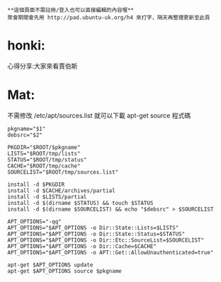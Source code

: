 



    **這個頁面不需註冊/登入也可以直接編輯的內容喔**
    聚會期間會先用 http://pad.ubuntu-uk.org/h4 來打字，隔天再整理更新至此頁




# honki:


心得分享:大家來看賈伯斯


# Mat:


不需修改 /etc/apt/sources.list 就可以下載  apt-get source  程式碼


    pkgname="$1"                                                                                        
    debsrc="$2"
    
    PKGDIR="$ROOT/$pkgname"
    LISTS="$ROOT/tmp/lists"
    STATUS="$ROOT/tmp/status"
    CACHE="$ROOT/tmp/cache"
    SOURCELIST="$ROOT/tmp/sources.list"
    
    install -d $PKGDIR
    install -d $CACHE/archives/partial
    install -d $LISTS/partial
    install -d $(dirname $STATUS) && touch $STATUS
    install -d $(dirname $SOURCELIST) && echo "$debsrc" > $SOURCELIST
    
    APT_OPTIONS="-qq"
    APT_OPTIONS="$APT_OPTIONS -o Dir::State::Lists=$LISTS"
    APT_OPTIONS="$APT_OPTIONS -o Dir::State::Status=$STATUS"
    APT_OPTIONS="$APT_OPTIONS -o Dir::Etc::SourceList=$SOURCELIST"
    APT_OPTIONS="$APT_OPTIONS -o Dir::Cache=$CACHE"
    APT_OPTIONS="$APT_OPTIONS -o APT::Get::AllowUnauthenticated=true"
    
    apt-get $APT_OPTIONS update
    apt-get $APT_OPTIONS source $pkgname
